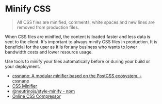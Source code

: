 # Minify CSS

> All CSS files are minified, comments, white spaces and new lines are removed from production files.

When CSS files are minified, the content is loaded faster and less data is sent to the client. It's important to always minify CSS files in production. It is beneficial for the user as it is for any business who wants to lower bandwidth costs and lower resource usage.

Use tools to minify your files automatically before or during your build or your deployment.

- [cssnano: A modular minifier based on the PostCSS ecosystem. - cssnano](https://cssnano.github.io/cssnano/)
- [CSS Minifier](https://goonlinetools.com/css-minifier/)
- [@neutrinojs/style-minify - npm](https://www.npmjs.com/package/@neutrinojs/style-minify)
- [Online CSS Compressor](http://refresh-sf.com)
